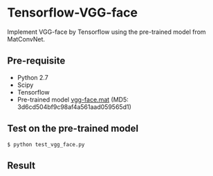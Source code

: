 # Tensorflow-VGG-face
Implement VGG-face by Tensorflow using the pre-trained model from MatConvNet.

## Pre-requisite
* Python 2.7
* Scipy
* Tensorflow
* Pre-trained model [vgg-face.mat](http://www.vlfeat.org/matconvnet/models/vgg-face.mat) (MD5: 3d6cd504bf9c98af4a561aad059565d1)

## Test on the pre-trained model
```
$ python test_vgg_face.py
```

## Result

